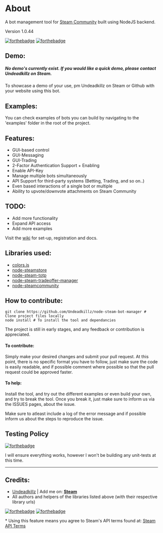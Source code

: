 # About
A bot management tool for [Steam Community](http://www.steamcommunity.com) built using NodeJS backend.



Version 1.0.44

[![forthebadge](http://forthebadge.com/images/badges/uses-js.svg)](http://forthebadge.com)
[![forthebadge](http://forthebadge.com/images/badges/built-with-love.svg)](http://forthebadge.com)

## Demo:
##### No demo's currently exist. If you would like a quick demo, please contact Undeadkillz on Steam.

To showcase a demo of your use, pm Undeadkillz on Steam or Github with your website using this bot.



## Examples:
You can check examples of bots you can build by navigating to the 'examples' folder in the root of the project.

## Features:
- GUI-based control
- GUI-Messaging
- GUI-Trading
- 2-Factor Authentication Support + Enabling
- Enable API-Key 
- Manage multiple bots simultaneously
- API Support for third-party systems (Betting, Trading, and so on..)
- Even based interactions of a single bot or multiple
- Ability to upvote/downvote attachments on Steam Community


## TODO:
- Add more functionality
- Expand API access
- Add more examples

Visit the [wiki](https://github.com/Undeadkillz/node-steam-bot-manager/wiki) for set-up, registration and docs.

## Libraries used:
- [colors.js](https://github.com/marak/colors.js/)
- [node-steamstore](https://github.com/DoctorMcKay/node-steamstore)
- [node-steam-totp](https://github.com/DoctorMcKay/node-steam-totp)
- [node-steam-tradeoffer-manager](https://github.com/DoctorMcKay/node-steam-tradeoffer-manager)
- [node-steamcommunity](https://github.com/DoctorMcKay/node-steamcommunity)

## How to contribute:
~~~
git clone https://github.com/Undeadkillz/node-steam-bot-manager # Clone project files locally
node install # To install the tool and dependancies
~~~
The project is still in early stages, and any feedback or contribution is appreciated.

#### To contribute:
Simply make your desired changes and submit your pull request. At this point, there is no specific format you have to follow, just make sure the code is easily readable, and if possible comment where possible so that the pull request could be approved faster.

#### To help:
Install the tool, and try out the different examples or even build your own, and try to break the tool. Once you break it, just make sure to inform us via the ISSUES pages, about the issue.

Make sure to atleast include a log of the error message and if possible inform us about the steps to reproduce the issue.

## Testing Policy
[![forthebadge](http://forthebadge.com/images/badges/fuck-it-ship-it.svg)](http://forthebadge.com)

I will ensure everything works, however I won't be building any unit-tests at this time.

---


## Credits:
- [Undeadkillz](https://github.com/Undeadkillz) | Add me on: **[Steam](http://steamcommunity.com/profiles/76561198042954517/)**
- All authors and helpers of the libraries listed above (with their respective library urls)

[![forthebadge](http://forthebadge.com/images/badges/powered-by-water.svg)](http://forthebadge.com)
[![forthebadge](http://forthebadge.com/images/badges/gluten-free.svg)](http://forthebadge.com)

\* Using this feature means you agree to Steam's API terms found at: [Steam API Terms](http://steamcommunity.com/dev/apiterms)
